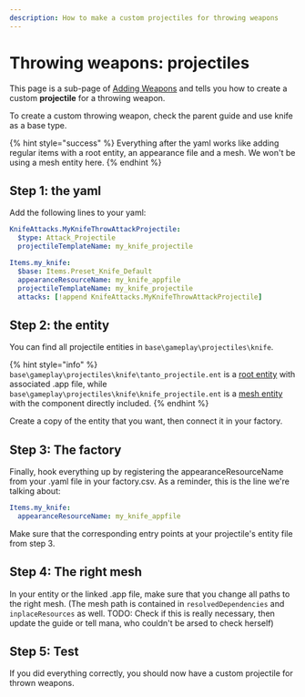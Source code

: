 ```yaml
---
description: How to make a custom projectiles for throwing weapons
---
```


# Throwing weapons: projectiles

This page is a sub-page of [Adding Weapons](./) and tells you how to create a custom **projectile** for a throwing weapon.

To create a custom throwing weapon, check the parent guide and use knife as a base type.

{% hint style="success" %}
Everything after the yaml works like adding regular items with a root entity, an appearance file and a mesh. We won't be using a mesh entity here.
{% endhint %}

## Step 1: the yaml

Add the following lines to your yaml:

```yaml
KnifeAttacks.MyKnifeThrowAttackProjectile:
  $type: Attack_Projectile
  projectileTemplateName: my_knife_projectile

Items.my_knife:
  $base: Items.Preset_Knife_Default
  appearanceResourceName: my_knife_appfile
  projectileTemplateName: my_knife_projectile
  attacks: [!append KnifeAttacks.MyKnifeThrowAttackProjectile]
```

## Step 2: the entity

You can find all projectile entities in `base\gameplay\projectiles\knife`. &#x20;

{% hint style="info" %}
`base\gameplay\projectiles\knife\tanto_projectile.ent` is a [root entity](../../../../files-and-what-they-do/entity-.ent-files.md#root-entity) with associated .app file, while `base\gameplay\projectiles\knife\knife_projectile.ent` is a [mesh entity](../../../../files-and-what-they-do/entity-.ent-files.md#mesh-component-entity-simple-entity) with the component directly included.&#x20;
{% endhint %}

Create a copy of the entity that you want, then connect it in your factory.

## Step 3: The factory

Finally, hook everything up by registering the appearanceResourceName from your .yaml file in your factory.csv. As a reminder, this is the line we're talking about:

```yaml
Items.my_knife:
  appearanceResourceName: my_knife_appfile
```

Make sure that the corresponding entry points at your projectile's entity file from step 3.&#x20;

## Step 4: The right mesh

In your entity or the linked .app file, make sure that you change all paths to the right mesh. (The mesh path is contained in `resolvedDependencies` and `inplaceResources` as well. TODO: Check if this is really necessary, then update the guide or tell mana, who couldn't be arsed to check herself)

## Step 5: Test

If you did everything correctly, you should now have a custom projectile for thrown weapons.&#x20;
